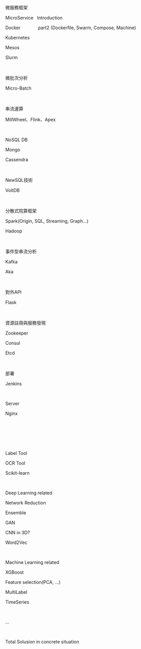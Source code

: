 

微服務框架

MicroService   Introduction

Docker              part2 (Dockerfile, Swarm,
Compose, Machine)

Kubernetes      

Mesos              

Slurm

 

微批次分析

Micro-Batch

 

串流運算

MillWheel、Flink、Apex

 

NoSQL DB

Mongo

Cassendra

 

NewSQL技術

VoltDB

 

分散式院算框架

Spark(Origin,
SQL, Streaming, Graph…)

Hadoop

 
 

事件型串流分析

Kafka

Aka

 

對外API

Flask

 

資源註冊與服務發現

Zookeeper

Consul

Etcd

 

部署

Jenkins

 

Server

Nginx

 

 

 

Label
Tool

OCR Tool

Scikit-learn 

 

Deep
Learning related

Network
Reduction

Ensemble

GAN

CNN in
3D?

Word2Vec

 

Machine
Learning related

XGBoost

Feature
selection(PCA, …)

MultiLabel

TimeSeries

 

…

 

Total
Solusion in concrete situation


